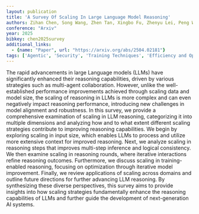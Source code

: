 ```yaml
---
layout: publication
title: 'A Survey Of Scaling In Large Language Model Reasoning'
authors: Zihan Chen, Song Wang, Zhen Tan, Xingbo Fu, Zhenyu Lei, Peng Wang, Huan Liu, Cong Shen, Jundong Li
conference: "Arxiv"
year: 2025
bibkey: chen2025survey
additional_links:
  - {name: "Paper", url: "https://arxiv.org/abs/2504.02181"}
tags: ['Agentic', 'Security', 'Training Techniques', 'Efficiency and Optimization', 'Survey Paper', 'Tools', 'Applications']
---
```

The rapid advancements in large Language models (LLMs) have significantly
enhanced their reasoning capabilities, driven by various strategies such as
multi-agent collaboration. However, unlike the well-established performance
improvements achieved through scaling data and model size, the scaling of
reasoning in LLMs is more complex and can even negatively impact reasoning
performance, introducing new challenges in model alignment and robustness. In
this survey, we provide a comprehensive examination of scaling in LLM
reasoning, categorizing it into multiple dimensions and analyzing how and to
what extent different scaling strategies contribute to improving reasoning
capabilities. We begin by exploring scaling in input size, which enables LLMs
to process and utilize more extensive context for improved reasoning. Next, we
analyze scaling in reasoning steps that improves multi-step inference and
logical consistency. We then examine scaling in reasoning rounds, where
iterative interactions refine reasoning outcomes. Furthermore, we discuss
scaling in training-enabled reasoning, focusing on optimization through
iterative model improvement. Finally, we review applications of scaling across
domains and outline future directions for further advancing LLM reasoning. By
synthesizing these diverse perspectives, this survey aims to provide insights
into how scaling strategies fundamentally enhance the reasoning capabilities of
LLMs and further guide the development of next-generation AI systems.
